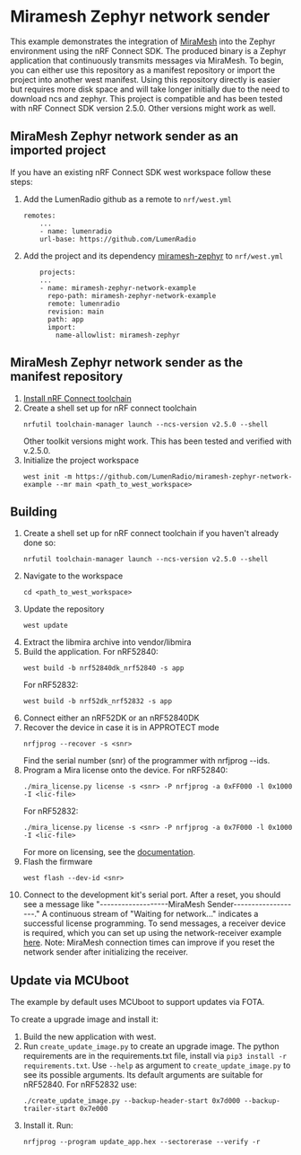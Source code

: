 # Miramesh Zephyr network sender
This example demonstrates the integration of [MiraMesh](https://docs.lumenrad.io/miraos/latest/) into the Zephyr environment using the nRF Connect SDK. The produced binary is a Zephyr application that continuously transmits messages via MiraMesh. To begin, you can either use this repository as a manifest repository or import the project into another west manifest. Using this repository directly is easier but requires more disk space and will take longer initially due to the need to download ncs and zephyr. This project is compatible and has been tested with nRF Connect SDK version 2.5.0. Other versions might work as well.


##  MiraMesh Zephyr network sender as an imported project
If you have an existing nRF Connect SDK west workspace follow these steps:

1. Add the LumenRadio github as a remote to `nrf/west.yml`
    ```
    remotes:
        ...
        - name: lumenradio
        url-base: https://github.com/LumenRadio
    ```

2. Add the project and its dependency [miramesh-zephyr](https://github.com/LumenRadio/miramesh-zephyr) to `nrf/west.yml`
    ```
        projects:
        ...
        - name: miramesh-zephyr-network-example
          repo-path: miramesh-zephyr-network-example
          remote: lumenradio
          revision: main
          path: app
          import:
            name-allowlist: miramesh-zephyr
    ```

## MiraMesh Zephyr network sender as the manifest repository
1. [Install nRF Connect toolchain](https://developer.nordicsemi.com/nRF_Connect_SDK/doc/latest/nrf/installation/install_ncs.html)
2. Create a shell set up for nRF connect toolchain
    ```
    nrfutil toolchain-manager launch --ncs-version v2.5.0 --shell
    ```
    Other toolkit versions might work. This has been tested and verified with v.2.5.0.
3. Initialize the project workspace
    ```
    west init -m https://github.com/LumenRadio/miramesh-zephyr-network-example --mr main <path_to_west_workspace>
    ```

## Building
1. Create a shell set up for nRF connect toolchain if you haven't already done so:
    ```
    nrfutil toolchain-manager launch --ncs-version v2.5.0 --shell
    ```
2. Navigate to the workspace
    ```
    cd <path_to_west_workspace>
    ```
3. Update the repository
    ```
    west update
    ```
4. Extract the libmira archive into vendor/libmira
5. Build the application. For nRF52840:
    ```
    west build -b nrf52840dk_nrf52840 -s app
    ```
    For nRF52832:
    ```
    west build -b nrf52dk_nrf52832 -s app
    ```
6. Connect either an nRF52DK or an nRF52840DK
7. Recover the device in case it is in APPROTECT mode
    ```
    nrfjprog --recover -s <snr>
    ```
    Find the serial number (snr) of the programmer with nrfjprog --ids.
8. Program a Mira license onto the device. For nRF52840:
    ```
    ./mira_license.py license -s <snr> -P nrfjprog -a 0xFF000 -l 0x1000 -I <lic-file>
    ```
    For nRF52832:
    ```
    ./mira_license.py license -s <snr> -P nrfjprog -a 0x7F000 -l 0x1000 -I <lic-file>
    ```
    For more on licensing, see the [documentation](https://docs.lumenrad.io/miraos/latest/description/licensing/licensing_tool.html).
9. Flash the firmware
    ```
    west flash --dev-id <snr>
    ```
10. Connect to the development kit's serial port. After a reset, you should see a message like "-------------------MiraMesh Sender-------------------." A continuous stream of "Waiting for network..." indicates a successful license programming. To send messages, a receiver device is required, which you can set up using the network-receiver example [here](https://github.com/LumenRadio/mira-examples). Note: MiraMesh connection times can improve if you reset the network sender after initializing the receiver.

## Update via MCUboot
The example by default uses MCUboot to support updates via FOTA.

To create a upgrade image and install it:
1. Build the new application with west.
2. Run `create_update_image.py` to create an upgrade image.
   The python requirements are in the requirements.txt file,
   install via `pip3 install -r requirements.txt`.
   Use `--help` as argument to `create_update_image.py` to see its
   possible arguments.
   Its default arguments are suitable for nRF52840.
   For nRF52832 use:
   ```
   ./create_update_image.py --backup-header-start 0x7d000 --backup-trailer-start 0x7e000
   ```
3. Install it.
   Run:
   ```
   nrfjprog --program update_app.hex --sectorerase --verify -r
   ```
